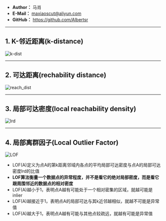 - **Author：** 马肖
- **E-Mail：** maxiaoscut@aliyun.com
- **GitHub：**  https://github.com/Albertsr

---

## 1. K-邻近距离(k-distance)
   
   ![k-dist](https://github.com/Albertsr/Anomaly-Detection/blob/master/UnSupervised-Local%20Outlier%20Factor/Pics/1.K-dist.jpg)

---

## 2. 可达距离(rechability distance)

  ![reach_dist](https://github.com/Albertsr/Anomaly-Detection/blob/master/UnSupervised-Local%20Outlier%20Factor/Pics/2.reach_dist.jpg)

---

## 3. 局部可达密度(local reachability density)
   
   ![lrd](https://github.com/Albertsr/Anomaly-Detection/blob/master/UnSupervised-Local%20Outlier%20Factor/Pics/3.lrd.jpg)
   
---

## 4. 局部离群因子(Local Outlier Factor)

   ![LOF](https://github.com/Albertsr/Anomaly-Detection/blob/master/UnSupervised-Local%20Outlier%20Factor/Pics/4.LOF.jpg)

- LOF(A)定义为点A的第k距离邻域内各点的平均局部可达密度与点A的局部可达密度lrd的比值
- **LOF算法衡量一个数据点的异常程度，并不是看它的绝对局部密度，而是看它跟周围邻近的数据点的相对密度**
- LOF(A)越小于1，表明点A越有可能处于一个相对密集的区域，就越可能是inlier
- LOF(A)越接近于1，表明点A的局部可达与其k近邻越相似，就越不可能是异常值
- LOF(A)越大于1，表明点A越有可能与其他点较疏远，就越有可能是异常值
